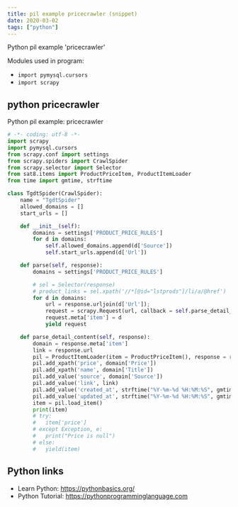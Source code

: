 ```yaml
---
title: pil example pricecrawler (snippet)
date: 2020-03-02
tags: ["python"]
---
```

Python pil example 'pricecrawler'


Modules used in program: 
* `import pymysql.cursors`
* `import scrapy`

## python pricecrawler

Python pil example: pricecrawler

```python
# -*- coding: utf-8 -*-
import scrapy
import pymysql.cursors
from scrapy.conf import settings
from scrapy.spiders import CrawlSpider
from scrapy.selector import Selector
from sat8.items import ProductPriceItem, ProductItemLoader
from time import gmtime, strftime

class TgdtSpider(CrawlSpider):
	name = "TgdtSpider"
	allowed_domains = []
	start_urls = []

	def __init__(self):
		domains = settings['PRODUCT_PRICE_RULES']
		for d in domains:
			self.allowed_domains.append(d['Source'])
			self.start_urls.append(d['Url'])

	def parse(self, response):
		domains = settings['PRODUCT_PRICE_RULES']

		# sel = Selector(response)
		# product_links = sel.xpath('//*[@id="lstprods"]/li/a/@href')
		for d in domains:
			url = response.urljoin(d['Url']);
			request = scrapy.Request(url, callback = self.parse_detail_content)
			request.meta['item'] = d
			yield request

	def parse_detail_content(self, response):
		domain = response.meta['item']
		link = response.url
		pil = ProductItemLoader(item = ProductPriceItem(), response = response)
		pil.add_xpath('price', domain['Price'])
		pil.add_xpath('name', domain['Title'])
		pil.add_value('source', domain['Source'])
		pil.add_value('link', link)
		pil.add_value('created_at', strftime("%Y-%m-%d %H:%M:%S", gmtime()))
		pil.add_value('updated_at', strftime("%Y-%m-%d %H:%M:%S", gmtime()))
		item = pil.load_item()
		print(item)
		# try:
		# 	item['price']
		# except Exception, e:
		# 	print("Price is null")
		# else:
		# 	yield(item)

```

## Python links

- Learn Python: https://pythonbasics.org/
- Python Tutorial: https://pythonprogramminglanguage.com
